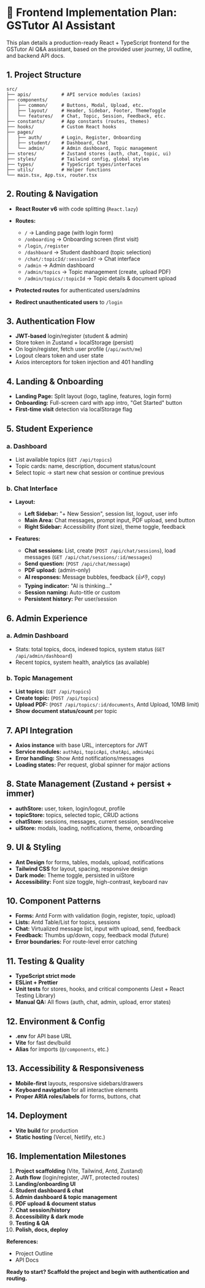 # 📝 Frontend Implementation Plan: GSTutor AI Assistant

This plan details a production-ready React + TypeScript frontend for the GSTutor AI Q&A assistant, based on the provided user journey, UI outline, and backend API docs.

## 1. **Project Structure**

```
src/
├── apis/           # API service modules (axios)
├── components/
│   ├── common/     # Buttons, Modal, Upload, etc.
│   ├── layout/     # Header, Sidebar, Footer, ThemeToggle
│   └── features/   # Chat, Topic, Session, Feedback, etc.
├── constants/      # App constants (routes, themes)
├── hooks/          # Custom React hooks
├── pages/
│   ├── auth/       # Login, Register, Onboarding
│   ├── student/    # Dashboard, Chat
│   └── admin/      # Admin dashboard, Topic management
├── stores/         # Zustand stores (auth, chat, topic, ui)
├── styles/         # Tailwind config, global styles
├── types/          # TypeScript types/interfaces
├── utils/          # Helper functions
└── main.tsx, App.tsx, router.tsx
```

## 2. **Routing & Navigation**

- **React Router v6** with code splitting (`React.lazy`)
- **Routes:**
  - `/` → Landing page (with login form)
  - `/onboarding` → Onboarding screen (first visit)
  - `/login`, `/register`
  - `/dashboard` → Student dashboard (topic selection)
  - `/chat/:topicId/:sessionId?` → Chat interface
  - `/admin` → Admin dashboard
  - `/admin/topics` → Topic management (create, upload PDF)
  - `/admin/topics/:topicId` → Topic details & document upload

- **Protected routes** for authenticated users/admins
- **Redirect unauthenticated users** to `/login`

## 3. **Authentication Flow**

- **JWT-based** login/register (student & admin)
- Store token in Zustand + localStorage (persist)
- On login/register, fetch user profile (`/api/auth/me`)
- Logout clears token and user state
- Axios interceptors for token injection and 401 handling

## 4. **Landing & Onboarding**

- **Landing Page:** Split layout (logo, tagline, features, login form)
- **Onboarding:** Full-screen card with app intro, "Get Started" button
- **First-time visit** detection via localStorage flag

## 5. **Student Experience**

### a. **Dashboard**

- List available topics (`GET /api/topics`)
- Topic cards: name, description, document status/count
- Select topic → start new chat session or continue previous

### b. **Chat Interface**

- **Layout:**
  - **Left Sidebar:** "+ New Session", session list, logout, user info
  - **Main Area:** Chat messages, prompt input, PDF upload, send button
  - **Right Sidebar:** Accessibility (font size), theme toggle, feedback

- **Features:**
  - **Chat sessions:** List, create (`POST /api/chat/sessions`), load messages (`GET /api/chat/sessions/:id/messages`)
  - **Send question:** (`POST /api/chat/message`)
  - **PDF upload:** (admin-only)
  - **AI responses:** Message bubbles, feedback (👍👎, copy)
  - **Typing indicator:** "AI is thinking..."
  - **Session naming:** Auto-title or custom
  - **Persistent history:** Per user/session

## 6. **Admin Experience**

### a. **Admin Dashboard**

- Stats: total topics, docs, indexed topics, system status (`GET /api/admin/dashboard`)
- Recent topics, system health, analytics (as available)

### b. **Topic Management**

- **List topics:** (`GET /api/topics`)
- **Create topic:** (`POST /api/topics`)
- **Upload PDF:** (`POST /api/topics/:id/documents`, Antd Upload, 10MB limit)
- **Show document status/count** per topic

## 7. **API Integration**

- **Axios instance** with base URL, interceptors for JWT
- **Service modules:** `authApi`, `topicApi`, `chatApi`, `adminApi`
- **Error handling:** Show Antd notifications/messages
- **Loading states:** Per request, global spinner for major actions

## 8. **State Management (Zustand + persist + immer)**

- **authStore:** user, token, login/logout, profile
- **topicStore:** topics, selected topic, CRUD actions
- **chatStore:** sessions, messages, current session, send/receive
- **uiStore:** modals, loading, notifications, theme, onboarding

## 9. **UI & Styling**

- **Ant Design** for forms, tables, modals, upload, notifications
- **Tailwind CSS** for layout, spacing, responsive design
- **Dark mode:** Theme toggle, persisted in uiStore
- **Accessibility:** Font size toggle, high-contrast, keyboard nav

## 10. **Component Patterns**

- **Forms:** Antd Form with validation (login, register, topic, upload)
- **Lists:** Antd Table/List for topics, sessions
- **Chat:** Virtualized message list, input with upload, send, feedback
- **Feedback:** Thumbs up/down, copy, feedback modal (future)
- **Error boundaries:** For route-level error catching

## 11. **Testing & Quality**

- **TypeScript strict mode**
- **ESLint + Prettier**
- **Unit tests** for stores, hooks, and critical components (Jest + React Testing Library)
- **Manual QA:** All flows (auth, chat, admin, upload, error states)

## 12. **Environment & Config**

- **.env** for API base URL
- **Vite** for fast dev/build
- **Alias** for imports (`@/components`, etc.)

## 13. **Accessibility & Responsiveness**

- **Mobile-first** layouts, responsive sidebars/drawers
- **Keyboard navigation** for all interactive elements
- **Proper ARIA roles/labels** for forms, buttons, chat

## 14. **Deployment**

- **Vite build** for production
- **Static hosting** (Vercel, Netlify, etc.)

<!-- ## 15. **Future Enhancements**

- **Realtime updates** (WebSocket for AI typing, new messages)
- **Admin analytics** (as backend supports)
- **Session deletion/renaming**
- **User profile editing**
- **Feedback aggregation** -->

## 16. **Implementation Milestones**

1. **Project scaffolding** (Vite, Tailwind, Antd, Zustand)
2. **Auth flow** (login/register, JWT, protected routes)
3. **Landing/onboarding UI**
4. **Student dashboard & chat**
5. **Admin dashboard & topic management**
6. **PDF upload & document status**
7. **Chat session/history**
8. **Accessibility & dark mode**
9. **Testing & QA**
10. **Polish, docs, deploy**

**References:**  
- Project Outline  
- API Docs

**Ready to start? Scaffold the project and begin with authentication and routing.**